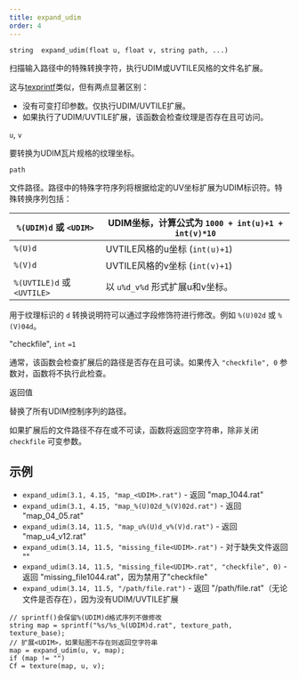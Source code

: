 ```yaml
---
title: expand_udim
order: 4
---
```

`string  expand_udim(float u, float v, string path, ...)`

扫描输入路径中的特殊转换字符，执行UDIM或UVTILE风格的文件名扩展。

这与[texprintf](texprintf.html "类似于sprintf，但执行UDIM或UVTILE纹理文件名扩展。")类似，但有两点显著区别：

- 没有可变打印参数。仅执行UDIM/UVTILE扩展。
- 如果执行了UDIM/UVTILE扩展，该函数会检查纹理是否存在且可访问。

`u`, `v`

要转换为UDIM瓦片规格的纹理坐标。

`path`

文件路径。路径中的特殊字符序列将根据给定的UV坐标扩展为UDIM标识符。特殊转换序列包括：

| `%(UDIM)d` 或 `<UDIM>` | UDIM坐标，计算公式为 `1000 + int(u)+1 + int(v)*10` |
| --- | --- |
| `%(U)d` | UVTILE风格的u坐标 (`int(u)+1`) |
| `%(V)d` | UVTILE风格的v坐标 (`int(v)+1`) |
| `%(UVTILE)d` 或 `<UVTILE>` | 以 `u%d_v%d` 形式扩展u和v坐标。 |

用于纹理标识的 `d` 转换说明符可以通过字段修饰符进行修改。例如 `%(U)02d` 或 `%(V)04d`。

"checkfile",
`int`
`=1`

通常，该函数会检查扩展后的路径是否存在且可读。如果传入 `"checkfile", 0` 参数对，函数将不执行此检查。

返回值

替换了所有UDIM控制序列的路径。

如果扩展后的文件路径不存在或不可读，函数将返回空字符串，除非关闭 `checkfile` 可变参数。

## 示例

- `expand_udim(3.1, 4.15, "map_<UDIM>.rat")` - 返回 "map_1044.rat"
- `expand_udim(3.1, 4.15, "map_%(U)02d_%(V)02d.rat")` - 返回 "map_04_05.rat"
- `expand_udim(3.14, 11.5, "map_u%(U)d_v%(V)d.rat")` - 返回 "map_u4_v12.rat"
- `expand_udim(3.14, 11.5, "missing_file<UDIM>.rat")` - 对于缺失文件返回 ""
- `expand_udim(3.14, 11.5, "missing_file<UDIM>.rat", "checkfile", 0)` - 返回 "missing_file1044.rat"，因为禁用了"checkfile"
- `expand_udim(3.14, 11.5, "/path/file.rat")` - 返回 "/path/file.rat"（无论文件是否存在），因为没有UDIM/UVTILE扩展

```vex
// sprintf()会保留%(UDIM)d格式序列不做修改
string map = sprintf("%s/%s_%(UDIM)d.rat", texture_path, texture_base);
// 扩展<UDIM>，如果贴图不存在则返回空字符串
map = expand_udim(u, v, map);
if (map != "")
Cf = texture(map, u, v);

```

